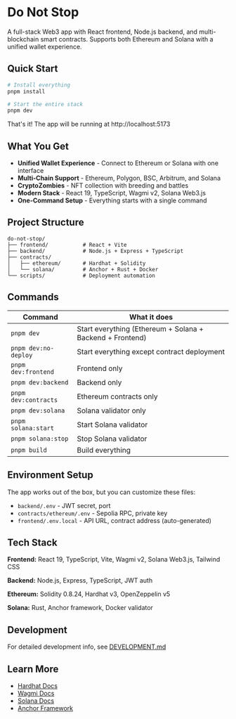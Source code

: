 # Do Not Stop

A full-stack Web3 app with React frontend, Node.js backend, and multi-blockchain smart contracts. Supports both Ethereum and Solana with a unified wallet experience.

## Quick Start

```bash
# Install everything
pnpm install

# Start the entire stack
pnpm dev
```

That's it! The app will be running at http://localhost:5173

## What You Get

- **Unified Wallet Experience** - Connect to Ethereum or Solana with one interface
- **Multi-Chain Support** - Ethereum, Polygon, BSC, Arbitrum, and Solana
- **CryptoZombies** - NFT collection with breeding and battles
- **Modern Stack** - React 19, TypeScript, Wagmi v2, Solana Web3.js
- **One-Command Setup** - Everything starts with a single command

## Project Structure

```
do-not-stop/
├── frontend/           # React + Vite
├── backend/            # Node.js + Express + TypeScript
├── contracts/
│   ├── ethereum/       # Hardhat + Solidity
│   └── solana/         # Anchor + Rust + Docker
└── scripts/            # Deployment automation
```

## Commands

| Command | What it does |
|---------|-------------|
| `pnpm dev` | Start everything (Ethereum + Solana + Backend + Frontend) |
| `pnpm dev:no-deploy` | Start everything except contract deployment |
| `pnpm dev:frontend` | Frontend only |
| `pnpm dev:backend` | Backend only |
| `pnpm dev:contracts` | Ethereum contracts only |
| `pnpm dev:solana` | Solana validator only |
| `pnpm solana:start` | Start Solana validator |
| `pnpm solana:stop` | Stop Solana validator |
| `pnpm build` | Build everything |

## Environment Setup

The app works out of the box, but you can customize these files:

- `backend/.env` - JWT secret, port
- `contracts/ethereum/.env` - Sepolia RPC, private key
- `frontend/.env.local` - API URL, contract address (auto-generated)

## Tech Stack

**Frontend:** React 19, TypeScript, Vite, Wagmi v2, Solana Web3.js, Tailwind CSS

**Backend:** Node.js, Express, TypeScript, JWT auth

**Ethereum:** Solidity 0.8.24, Hardhat v3, OpenZeppelin v5

**Solana:** Rust, Anchor framework, Docker validator

## Development

For detailed development info, see [DEVELOPMENT.md](./DEVELOPMENT.md)

## Learn More

- [Hardhat Docs](https://hardhat.org/docs)
- [Wagmi Docs](https://wagmi.sh)
- [Solana Docs](https://docs.solana.com/)
- [Anchor Framework](https://www.anchor-lang.com/)
